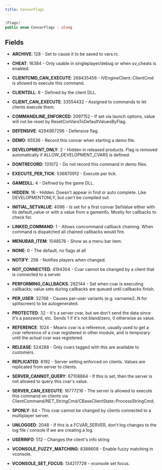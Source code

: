 ```yaml
---
title: ConvarFlags
---
```


```csharp
[Flags]
public enum ConvarFlags : ulong
```

## Fields

- **ARCHIVE**: 128 - Set to cause it to be saved to vars.rc.


- **CHEAT**: 16384 - Only usable in singleplayer/debug or when sv_cheats is enabled.


- **CLIENTCMD_CAN_EXECUTE**: 268435456 - IVEngineClient::ClientCmd is allowed to execute this command.


- **CLIENTDLL**: 8 - Defined by the client DLL.


- **CLIENT_CAN_EXECUTE**: 33554432 - Assigned to commands to let clients execute them.


- **COMMANDLINE_ENFORCED**: 2097152 - If set via launch options, value will not be reset by ResetConVarsToDefaultValuesByFlag.


- **DEFENSIVE**: 4294967296 - Defensive flag.


- **DEMO**: 65536 - Record this convar when starting a demo file.


- **DEVELOPMENT_ONLY**: 2 - Hidden in released products. Flag is removed automatically if ALLOW_DEVELOPMENT_CVARS is defined.


- **DONTRECORD**: 131072 - Do not record this command in demo files.


- **EXECUTE_PER_TICK**: 536870912 - Execute per tick.


- **GAMEDLL**: 4 - Defined by the game DLL.


- **HIDDEN**: 16 - Hidden. Doesn't appear in find or auto complete. Like DEVELOPMENTONLY, but can't be compiled out.


- **INITIAL_SETVALUE**: 4096 - Is set for a first convar SetValue either with its default_value or with a value from a gameinfo.
Mostly for callbacks to check for.


- **LINKED_COMMAND**: 1 - Allows concommand callback chaining. When command is dispatched all chained callbacks would fire.


- **MENUBAR_ITEM**: 1048576 - Show as a menu bar item.


- **NONE**: 0 - The default, no flags at all


- **NOTIFY**: 256 - Notifies players when changed.


- **NOT_CONNECTED**: 4194304 - Cvar cannot be changed by a client that is connected to a server.


- **PERFORMING_CALLBACKS**: 262144 - Set when cvar is executing callbacks; value sets during callbacks are queued until callbacks finish.


- **PER_USER**: 32768 - Causes per-user variants (e.g. varname2..N for splitscreen) to be autogenerated.


- **PROTECTED**: 32 - It's a server cvar, but we don't send the data since it's a password, etc.  Sends 1 if it's not bland/zero, 0 otherwise as value.


- **REFERENCE**: 1024 - Means cvar is a reference, usually used to get a cvar reference of a cvar registered in other module,
and is temporary until the actual cvar was registered.


- **RELEASE**: 524288 - Only cvars tagged with this are available to customers.


- **REPLICATED**: 8192 - Server setting enforced on clients. Values are replicated from server to clients.


- **SERVER_CANNOT_QUERY**: 67108864 - If this is set, then the server is not allowed to query this cvar's value.


- **SERVER_CAN_EXECUTE**: 16777216 - The server is allowed to execute this command on clients via ClientCommand/NET_StringCmd/CBaseClientState::ProcessStringCmd.


- **SPONLY**: 64 - This cvar cannot be changed by clients connected to a multiplayer server.


- **UNLOGGED**: 2048 - If this is a FCVAR_SERVER, don't log changes to the log file / console if we are creating a log.


- **USERINFO**: 512 - Changes the client's info string


- **VCONSOLE_FUZZY_MATCHING**: 8388608 - Enable fuzzy matching in vconsole.


- **VCONSOLE_SET_FOCUS**: 134217728 - vconsole set focus.



